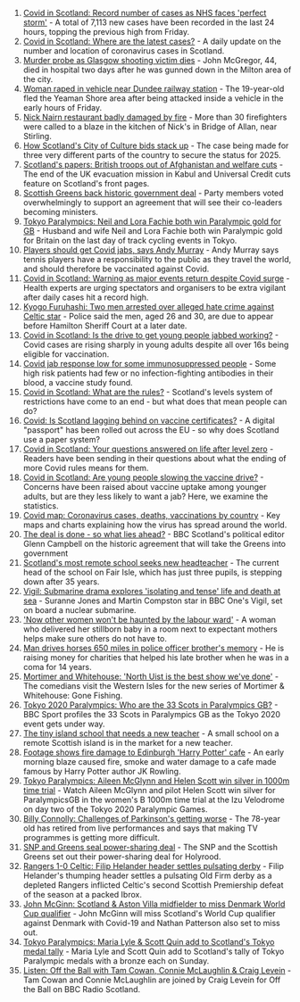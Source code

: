 1. [Covid in Scotland: Record number of cases as NHS faces 'perfect storm'](https://www.bbc.co.uk/news/uk-scotland-58370841?at_medium=RSS&at_campaign=KARANGA) - A total of 7,113 new cases have been recorded in the last 24 hours, topping the previous high from Friday.
2. [Covid in Scotland: Where are the latest cases?](https://www.bbc.co.uk/news/uk-scotland-53511877?at_medium=RSS&at_campaign=KARANGA) - A daily update on the number and location of coronavirus cases in Scotland.
3. [Murder probe as Glasgow shooting victim dies](https://www.bbc.co.uk/news/uk-scotland-glasgow-west-58376104?at_medium=RSS&at_campaign=KARANGA) - John McGregor, 44, died in hospital two days after he was gunned down in the Milton area of the city.
4. [Woman raped in vehicle near Dundee railway station](https://www.bbc.co.uk/news/uk-scotland-tayside-central-58374617?at_medium=RSS&at_campaign=KARANGA) - The 19-year-old fled the Yeaman Shore area after being attacked inside a vehicle in the early hours of Friday.
5. [Nick Nairn restaurant badly damaged by fire](https://www.bbc.co.uk/news/uk-scotland-tayside-central-58372062?at_medium=RSS&at_campaign=KARANGA) - More than 30 firefighters were called to a blaze in the kitchen of Nick's in Bridge of Allan, near Stirling.
6. [How Scotland's City of Culture bids stack up](https://www.bbc.co.uk/news/uk-scotland-south-scotland-58309840?at_medium=RSS&at_campaign=KARANGA) - The case being made for three very different parts of the country to secure the status for 2025.
7. [Scotland's papers: British troops out of Afghanistan and welfare cuts](https://www.bbc.co.uk/news/uk-scotland-58374616?at_medium=RSS&at_campaign=KARANGA) - The end of the UK evacuation mission in Kabul and Universal Credit cuts feature on Scotland's front pages.
8. [Scottish Greens back historic government deal](https://www.bbc.co.uk/news/uk-scotland-scotland-politics-58360337?at_medium=RSS&at_campaign=KARANGA) - Party members voted overwhelmingly to support an agreement that will see their co-leaders becoming ministers.
9. [Tokyo Paralympics: Neil and Lora Fachie both win Paralympic gold for GB](https://www.bbc.co.uk/sport/disability-sport/58366655?at_medium=RSS&at_campaign=KARANGA) - Husband and wife Neil and Lora Fachie both win Paralympic gold for Britain on the last day of track cycling events in Tokyo.
10. [Players should get Covid jabs, says Andy Murray](https://www.bbc.co.uk/sport/tennis/58372107?at_medium=RSS&at_campaign=KARANGA) - Andy Murray says tennis players have a responsibility to the public as they travel the world, and should therefore be vaccinated against Covid.
11. [Covid in Scotland: Warning as major events return despite Covid surge](https://www.bbc.co.uk/news/uk-scotland-58367705?at_medium=RSS&at_campaign=KARANGA) - Health experts are urging spectators and organisers to be extra vigilant after daily cases hit a record high.
12. [Kyogo Furuhashi: Two men arrested over alleged hate crime against Celtic star](https://www.bbc.co.uk/news/uk-scotland-glasgow-west-58360375?at_medium=RSS&at_campaign=KARANGA) - Police said the men, aged 26 and 30, are due to appear before Hamilton Sheriff Court at a later date.
13. [Covid in Scotland: Is the drive to get young people jabbed working?](https://www.bbc.co.uk/news/uk-scotland-58342389?at_medium=RSS&at_campaign=KARANGA) - Covid cases are rising sharply in young adults despite all over 16s being eligible for vaccination.
14. [Covid jab response low for some immunosuppressed people](https://www.bbc.co.uk/news/health-58317261?at_medium=RSS&at_campaign=KARANGA) - Some high risk patients had few or no infection-fighting antibodies in their blood, a vaccine study found.
15. [Covid in Scotland: What are the rules?](https://www.bbc.co.uk/news/uk-scotland-53166816?at_medium=RSS&at_campaign=KARANGA) - Scotland's levels system of restrictions have come to an end - but what does that mean people can do?
16. [Covid: Is Scotland lagging behind on vaccine certificates?](https://www.bbc.co.uk/news/uk-scotland-57519070?at_medium=RSS&at_campaign=KARANGA) - A digital "passport" has been rolled out across the EU - so why does Scotland use a paper system?
17. [Covid in Scotland: Your questions answered on life after level zero](https://www.bbc.co.uk/news/uk-scotland-58071989?at_medium=RSS&at_campaign=KARANGA) - Readers have been sending in their questions about what the ending of more Covid rules means for them.
18. [Covid in Scotland: Are young people slowing the vaccine drive?](https://www.bbc.co.uk/news/uk-scotland-57915106?at_medium=RSS&at_campaign=KARANGA) - Concerns have been raised about vaccine uptake among younger adults, but are they less likely to want a jab? Here, we examine the statistics.
19. [Covid map: Coronavirus cases, deaths, vaccinations by country](https://www.bbc.co.uk/news/world-51235105?at_medium=RSS&at_campaign=KARANGA) - Key maps and charts explaining how the virus has spread around the world.
20. [The deal is done - so what lies ahead?](https://www.bbc.co.uk/news/uk-scotland-scotland-politics-58371910?at_medium=RSS&at_campaign=KARANGA) - BBC Scotland's political editor Glenn Campbell on the historic agreement that will take the Greens into government
21. [Scotland's most remote school seeks new headteacher](https://www.bbc.co.uk/news/uk-scotland-north-east-orkney-shetland-58322157?at_medium=RSS&at_campaign=KARANGA) - The current head of the school on Fair Isle, which has just three pupils, is stepping down after 35 years.
22. [Vigil: Submarine drama explores 'isolating and tense' life and death at sea](https://www.bbc.co.uk/news/entertainment-arts-58334990?at_medium=RSS&at_campaign=KARANGA) - Suranne Jones and Martin Compston star in BBC One's Vigil, set on board a nuclear submarine.
23. ['Now other women won't be haunted by the labour ward'](https://www.bbc.co.uk/news/uk-scotland-glasgow-west-58348827?at_medium=RSS&at_campaign=KARANGA) - A woman who delivered her stillborn baby in a room next to expectant mothers helps make sure others do not have to.
24. [Man drives horses 650 miles in police officer brother's memory](https://www.bbc.co.uk/news/uk-scotland-north-east-orkney-shetland-58028532?at_medium=RSS&at_campaign=KARANGA) - He is raising money for charities that helped his late brother when he was in a coma for 14 years.
25. [Mortimer and Whitehouse: 'North Uist is the best show we've done'](https://www.bbc.co.uk/news/uk-scotland-highlands-islands-58341993?at_medium=RSS&at_campaign=KARANGA) - The comedians visit the Western Isles for the new series of Mortimer & Whitehouse: Gone Fishing.
26. [Tokyo 2020 Paralympics: Who are the 33 Scots in Paralympics GB?](https://www.bbc.co.uk/sport/disability-sport/58272054?at_medium=RSS&at_campaign=KARANGA) - BBC Sport profiles the 33 Scots in Paralympics GB as the Tokyo 2020 event gets under way.
27. [The tiny island school that needs a new teacher](https://www.bbc.co.uk/news/uk-scotland-58363674?at_medium=RSS&at_campaign=KARANGA) - A small school on a remote Scottish island is in the market for a new teacher.
28. [Footage shows fire damage to Edinburgh 'Harry Potter' cafe](https://www.bbc.co.uk/news/uk-scotland-58333804?at_medium=RSS&at_campaign=KARANGA) - An early morning blaze caused fire, smoke and water damage to a cafe made famous by Harry Potter author JK Rowling.
29. [Tokyo Paralympics: Aileen McGlynn and Helen Scott win silver in 1000m time trial](https://www.bbc.co.uk/sport/av/disability-sport/58339463?at_medium=RSS&at_campaign=KARANGA) - Watch Aileen McGlynn and pilot Helen Scott win silver for ParalympicsGB in the women's B 1000m time trial at the Izu Velodrome on day two of the Tokyo 2020 Paralympic Games.
30. [Billy Connolly: Challenges of Parkinson's getting worse](https://www.bbc.co.uk/news/uk-scotland-58319635?at_medium=RSS&at_campaign=KARANGA) - The 78-year old has retired from live performances and says that making TV programmes is getting more difficult.
31. [SNP and Greens seal power-sharing deal](https://www.bbc.co.uk/news/uk-scotland-58281867?at_medium=RSS&at_campaign=KARANGA) - The SNP and the Scottish Greens set out their power-sharing deal for Holyrood.
32. [Rangers 1-0 Celtic: Filip Helander header settles pulsating derby](https://www.bbc.co.uk/sport/football/58295855?at_medium=RSS&at_campaign=KARANGA) - Filip Helander's thumping header settles a pulsating Old Firm derby as a depleted Rangers inflicted Celtic's second Scottish Premiership defeat of the season at a packed Ibrox.
33. [John McGinn: Scotland & Aston Villa midfielder to miss Denmark World Cup qualifier](https://www.bbc.co.uk/sport/football/58369233?at_medium=RSS&at_campaign=KARANGA) - John McGinn will miss Scotland's World Cup qualifier against Denmark with Covid-19 and Nathan Patterson also set to miss out.
34. [Tokyo Paralympics: Maria Lyle & Scott Quin add to Scotland's Tokyo medal tally](https://www.bbc.co.uk/sport/disability-sport/58375004?at_medium=RSS&at_campaign=KARANGA) - Maria Lyle and Scott Quin add to Scotland's tally of Tokyo Paralympic medals with a bronze each on Sunday.
35. [Listen: Off the Ball with Tam Cowan, Connie McLaughlin & Craig Levein](https://www.bbc.co.uk/sport/av/football/58310275?at_medium=RSS&at_campaign=KARANGA) - Tam Cowan and Connie McLaughlin are joined by Craig Levein for Off the Ball on BBC Radio Scotland.
